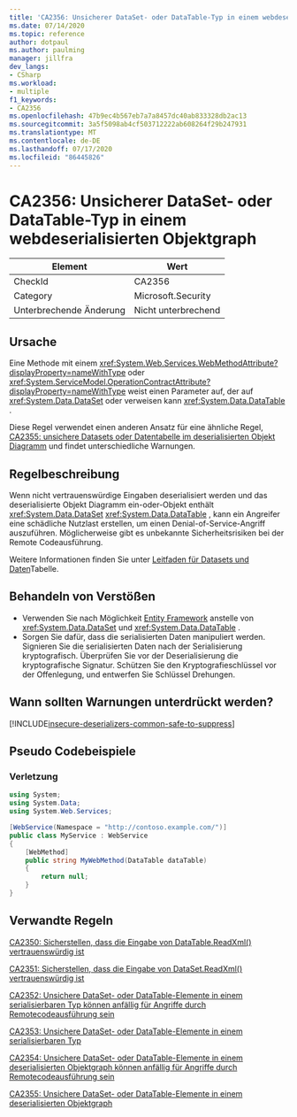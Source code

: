 ```yaml
---
title: 'CA2356: Unsicherer DataSet- oder DataTable-Typ in einem webdeserialisierten Objektgraph'
ms.date: 07/14/2020
ms.topic: reference
author: dotpaul
ms.author: paulming
manager: jillfra
dev_langs:
- CSharp
ms.workload:
- multiple
f1_keywords:
- CA2356
ms.openlocfilehash: 47b9ec4b567eb7a7a8457dc40ab833328db2ac13
ms.sourcegitcommit: 3a5f5098ab4cf503712222ab608264f29b247931
ms.translationtype: MT
ms.contentlocale: de-DE
ms.lasthandoff: 07/17/2020
ms.locfileid: "86445826"
---
```

# <a name="ca2356-unsafe-dataset-or-datatable-type-in-web-deserialized-object-graph"></a>CA2356: Unsicherer DataSet- oder DataTable-Typ in einem webdeserialisierten Objektgraph

|Element|Wert|
|-|-|
|CheckId|CA2356|
|Category|Microsoft.Security|
|Unterbrechende Änderung|Nicht unterbrechend|

## <a name="cause"></a>Ursache

Eine Methode mit einem <xref:System.Web.Services.WebMethodAttribute?displayProperty=nameWithType> oder <xref:System.ServiceModel.OperationContractAttribute?displayProperty=nameWithType> weist einen Parameter auf, der auf <xref:System.Data.DataSet> oder verweisen kann <xref:System.Data.DataTable> .

Diese Regel verwendet einen anderen Ansatz für eine ähnliche Regel, [CA2355: unsichere Datasets oder Datentabelle im deserialisierten Objekt Diagramm](ca2355.md) und findet unterschiedliche Warnungen.

## <a name="rule-description"></a>Regelbeschreibung

Wenn nicht vertrauenswürdige Eingaben deserialisiert werden und das deserialisierte Objekt Diagramm ein-oder-Objekt enthält <xref:System.Data.DataSet> <xref:System.Data.DataTable> , kann ein Angreifer eine schädliche Nutzlast erstellen, um einen Denial-of-Service-Angriff auszuführen. Möglicherweise gibt es unbekannte Sicherheitsrisiken bei der Remote Codeausführung.

Weitere Informationen finden Sie unter [Leitfaden für Datasets und Daten](https://go.microsoft.com/fwlink/?linkid=2132227)Tabelle.

## <a name="how-to-fix-violations"></a>Behandeln von Verstößen

- Verwenden Sie nach Möglichkeit [Entity Framework](https://docs.microsoft.com/ef/) anstelle von <xref:System.Data.DataSet> und <xref:System.Data.DataTable> .
- Sorgen Sie dafür, dass die serialisierten Daten manipuliert werden. Signieren Sie die serialisierten Daten nach der Serialisierung kryptografisch. Überprüfen Sie vor der Deserialisierung die kryptografische Signatur. Schützen Sie den Kryptografieschlüssel vor der Offenlegung, und entwerfen Sie Schlüssel Drehungen.

## <a name="when-to-suppress-warnings"></a>Wann sollten Warnungen unterdrückt werden?

[!INCLUDE[insecure-deserializers-common-safe-to-suppress](includes/insecure-deserializers-common-safe-to-suppress-md.md)]

## <a name="pseudo-code-examples"></a>Pseudo Codebeispiele

### <a name="violation"></a>Verletzung

```csharp
using System;
using System.Data;
using System.Web.Services;

[WebService(Namespace = "http://contoso.example.com/")]
public class MyService : WebService
{
    [WebMethod]
    public string MyWebMethod(DataTable dataTable)
    {
        return null;
    }
}
```

## <a name="related-rules"></a>Verwandte Regeln

[CA2350: Sicherstellen, dass die Eingabe von DataTable.ReadXml() vertrauenswürdig ist](ca2350.md)

[CA2351: Sicherstellen, dass die Eingabe von DataSet.ReadXml() vertrauenswürdig ist](ca2351.md)

[CA2352: Unsichere DataSet- oder DataTable-Elemente in einem serialisierbaren Typ können anfällig für Angriffe durch Remotecodeausführung sein](ca2352.md)

[CA2353: Unsichere DataSet- oder DataTable-Elemente in einem serialisierbaren Typ](ca2353.md)

[CA2354: Unsichere DataSet- oder DataTable-Elemente in einem deserialisierten Objektgraph können anfällig für Angriffe durch Remotecodeausführung sein](ca2354.md)

[CA2355: Unsichere DataSet- oder DataTable-Elemente in einem deserialisierten Objektgraph](ca2355.md)
